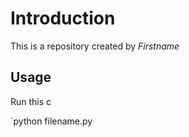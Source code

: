 # Introduction


This is a repository created by *Firstname*


## Usage


Run this c


`python filename.py
